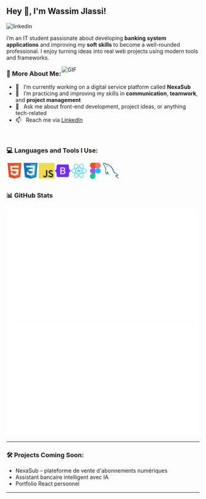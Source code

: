## Hey 👋, I'm Wassim Jlassi!

<a href='https://www.linkedin.com/in/votre-lien-linkedin'><img align='left' alt="linkedin" src="https://raw.githubusercontent.com/rahul-jha98/rahul-jha98/561d474902b59c7429ec22bb73e225696c27b202/assets/linkedin.svg" height='18px'/></a>

<br/>

I’m an IT student passionate about developing **banking system applications** and improving my **soft skills** to become a well-rounded professional. I enjoy turning ideas into real web projects using modern tools and frameworks.

<img align="right" alt="GIF" src="https://raw.githubusercontent.com/rahul-jha98/rahul-jha98/main/techstack.gif" width="360px"/>

### 🧐 More About Me:

- 🔭 &nbsp; I’m currently working on a digital service platform called **NexaSub**
- 🌱 &nbsp; I’m practicing and improving my skills in **communication**, **teamwork**, and **project management**
- 💬 &nbsp; Ask me about front-end development, project ideas, or anything tech-related
- 📫 &nbsp; Reach me via [LinkedIn](https://www.linkedin.com/in/votre-lien-linkedin)

<br/>

### 💻 Languages and Tools I Use:
<a href="https://developer.mozilla.org/en-US/docs/Web/HTML" target="_blank"><img align="left" alt="HTML5" height="42px" src="https://raw.githubusercontent.com/devicons/devicon/master/icons/html5/html5-original.svg"></a>
<a href="https://developer.mozilla.org/en-US/docs/Web/CSS" target="_blank"><img align="left" alt="CSS3" height="42px" src="https://raw.githubusercontent.com/devicons/devicon/master/icons/css3/css3-original.svg"></a>
<a href="https://developer.mozilla.org/en-US/docs/Web/JavaScript" target="_blank"><img align="left" alt="JavaScript" height="42px" src="https://raw.githubusercontent.com/devicons/devicon/master/icons/javascript/javascript-original.svg"></a>
<a href="https://getbootstrap.com/" target="_blank"><img align="left" alt="Bootstrap" height="42px" src="https://raw.githubusercontent.com/devicons/devicon/master/icons/bootstrap/bootstrap-plain.svg"></a>
<a href="https://reactjs.org/" target="_blank"><img align="left" alt="React" height="42px" src="https://raw.githubusercontent.com/devicons/devicon/master/icons/react/react-original.svg"></a>
<a href="https://www.figma.com/" target="_blank"><img align="left" alt="Figma" height="42px" src="https://raw.githubusercontent.com/devicons/devicon/master/icons/figma/figma-original.svg"></a>
<a href="https://www.mysql.com/" target="_blank"><img align="left" alt="MySQL" height="42px" src="https://raw.githubusercontent.com/devicons/devicon/master/icons/mysql/mysql-original.svg"></a>

<br/><br/><br/>

### 📊 GitHub Stats
<a href='https://github.com/your-username/github-stats-transparent'>
  
![Stats Overview](https://raw.githubusercontent.com/rahul-jha98/github-stats-transparent/output/generated/overview.svg)
![Most Used Languages](https://raw.githubusercontent.com/rahul-jha98/github-stats-transparent/output/generated/languages.svg)

</a>

---

### 🛠️ Projects Coming Soon:
- NexaSub – plateforme de vente d'abonnements numériques
- Assistant bancaire intelligent avec IA
- Portfolio React personnel

---


